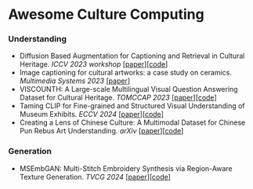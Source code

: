 
# Awesome Culture Computing



### Understanding
- Diffusion Based Augmentation for Captioning and Retrieval in Cultural Heritage. _ICCV 2023 workshop_ [[paper](https://openaccess.thecvf.com/content/ICCV2023W/e-Heritage/papers/Cioni_Diffusion_Based_Augmentation_for_Captioning_and_Retrieval_in_Cultural_Heritage_ICCVW_2023_paper.pdf)][[code](https://github.com/ciodar/cultural-heritage-diffaug)]
- Image captioning for cultural artworks: a case study on ceramics. _Multimedia Systems 2023_ [[paper](https://link.springer.com/article/10.1007/s00530-023-01178-8)]
- VISCOUNTH: A Large-scale Multilingual Visual Question Answering Dataset for Cultural Heritage. _TOMCCAP 2023_ [[paper](https://dl.acm.org/doi/10.1145/3590773)][[code](https://github.com/ICCD-MiBACT/ArCo/tree/master/ArCo-release)]
- Taming CLIP for Fine-grained and Structured Visual Understanding of Museum Exhibits. _ECCV 2024_ [[paper](https://arxiv.org/abs/2409.01690)][[code](https://github.com/insait-institute/MUZE)]
- Creating a Lens of Chinese Culture: A Multimodal Dataset for Chinese Pun Rebus Art Understanding. _arXiv_ [[paper](https://arxiv.org/abs/2406.10318)][[code](https://github.com/zhang-tuo-pdf/Pun-Rebus-Art-Benchmark)]


### Generation

- MSEmbGAN: Multi-Stitch Embroidery Synthesis via Region-Aware Texture Generation. _TVCG 2024_ [[paper](https://ieeexplore.ieee.org/abstract/document/10643390)][[code](https://csai.wtu.edu.cn/TVCG01/index.html)]



